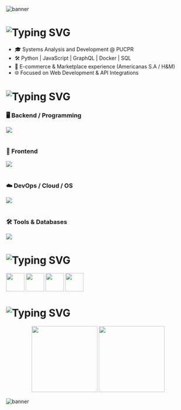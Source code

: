 ![banner](https://capsule-render.vercel.app/api?type=waving&height=200&color=0:0db7ed,100:6a11cb&text=Welcome%20to%20my%20GitHub%20🚀&reversal=true&fontSize=30&animation=fadeIn&fontColor=ffffff&desc=Building%20solutions%20with%20code%20|%20Python%20|%20JavaScript%20|%20Docker%20|%20GraphQL%20|%20SQL&descSize=20&descAlign=50&&fontAlign=50&fontAlignY=35&descAlignY=59&textBg=false)

#  ![Typing SVG](https://readme-typing-svg.herokuapp.com?size=28&width=600&lines=About+Me&color=6a11cb)
- 🎓 Systems Analysis and Development @ PUCPR  
- 🛠️ Python | JavaScript | GraphQL | Docker | SQL  
- 🛒 E-commerce & Marketplace experience (Americanas S.A / H&M)  
- 🌐 Focused on Web Development & API Integrations  

#  ![Typing SVG](https://readme-typing-svg.herokuapp.com?size=28&width=600&lines=Tech+Stacks&color=3e64b5)


<div align="left">

### 🖥️ Backend / Programming  
<img src="https://skillicons.dev/icons?i=python,django,flask,graphql,nodejs,js" /><br><br>

### 🎨 Frontend  
<img src="https://skillicons.dev/icons?i=react,html,css,tailwind" /><br><br>

### ☁️ DevOps / Cloud / OS  
<img src="https://skillicons.dev/icons?i=docker,azure,git,linux,windows" /><br><br>

### 🛠️ Tools & Databases  
<img src="https://skillicons.dev/icons?i=mysql,postgresql,postman,figma,vscode,bash,powershell,github" />

</div>


# ![Typing SVG](https://readme-typing-svg.herokuapp.com?size=28&width=600&lines=Where+to+Find+Me&color=3e64b5)

<p align="left">
  <a href="https://www.linkedin.com/in/brunoapolinariodev" target="_blank"><img src="https://skillicons.dev/icons?i=linkedin" height="50"/></a>
  <a href="mailto:brunoapolinariodev@gmail.com" target="_blank"><img src="https://skillicons.dev/icons?i=gmail" height="50"/></a>
  <a href="https://discord.com/users/1309327888306278433" target="_blank"><img src="https://skillicons.dev/icons?i=discord" height="50"/></a>
  <a href="https://github.com/brunoapolinariodev" target="_blank"><img src="https://skillicons.dev/icons?i=github" height="50"/></a>
</p>


# ![Typing SVG](https://readme-typing-svg.herokuapp.com?size=28&width=600&lines=GitHub+Stats&color=0db7ed)

<p align="center">
  <img height="180em" src="https://github-readme-stats.vercel.app/api?username=brunoapolinariodev&show_icons=true&theme=radical&include_all_commits=true&count_private=true"/>
  <img height="180em" src="https://github-readme-stats.vercel.app/api/top-langs/?username=brunoapolinariodev&layout=compact&langs_count=8&theme=radical"/>
</p>


![banner](https://capsule-render.vercel.app/api?type=waving&height=200&color=0:0db7ed,100:6a11cb&reversal=false&fontSize=30&animation=fadeIn&fontColor=ffffff&desc=/brunoapolinariodev%20-%20Powered%20by%20Coffee%20☕%20and%20Code%20💻&descSize=20&descAlign=32&fontAlign=50&fontAlignY=39&descAlignY=87&textBg=false&section=footer)
